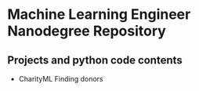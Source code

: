 # Machine Learning Engineer Nanodegree Repository

## Projects and python code contents

- CharityML Finding donors
